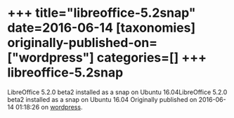 +++
title="libreoffice-5.2snap"
date=2016-06-14
[taxonomies]
originally-published-on=["wordpress"]
categories=[]
+++
libreoffice-5.2snap
===================

LibreOffice 5.2.0 beta2 installed as a snap on Ubuntu 16.04LibreOffice 5.2.0 beta2 installed as a snap on Ubuntu 16.04
Originally published on 2016-06-14 01:18:26 on [wordpress](https://skyfromme.wordpress.com/2016/06/14/libreoffice-5-2-0-beta2-as-a-snap-package/libreoffice-5-2snap/).
